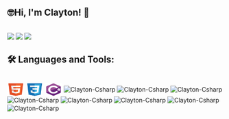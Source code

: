 ## 🤓Hi, I'm Clayton! 🚀
<div style="display: inline_block"><br>
  <a href="https://instagram.com/clayton.oly" target="_blank"><img src="https://img.shields.io/badge/-Instagram-%23E4405F?style=for-the-badge&logo=instagram&logoColor=white" target="_blank"></a>
  <a href = "mailto:clayton.will08@gmail.com"><img src="https://img.shields.io/badge/-Gmail-%23333?style=for-the-badge&logo=gmail&logoColor=white" target="_blank"></a>
  <a href="https://www.linkedin.com/in/clayton-oly" target="_blank"><img src="https://img.shields.io/badge/-LinkedIn-%230077B5?style=for-the-badge&logo=linkedin&logoColor=white" target="_blank"></a> 
</div>


## 🛠 Languages and Tools:
<div style="display: inline_block"><br>
  <img align="center" alt="Clayton-HTML" height="30" width="40" src="https://raw.githubusercontent.com/devicons/devicon/master/icons/html5/html5-original.svg">
  <img align="center" alt="Clayton-CSS" height="30" width="40" src="https://raw.githubusercontent.com/devicons/devicon/master/icons/css3/css3-original.svg">
    <img align="center" alt="Clayton-Csharp" height="30" width="40" src="https://raw.githubusercontent.com/devicons/devicon/master/icons/csharp/csharp-original.svg">
   <img align="center" alt="Clayton-Csharp" height="30" width="40" src="https://cdn.jsdelivr.net/gh/devicons/devicon/icons/visualstudio/visualstudio-plain.svg">
   <img align="center" alt="Clayton-Csharp" height="30" width="40" src="https://cdn.jsdelivr.net/gh/devicons/devicon/icons/dot-net/dot-net-plain-wordmark.svg">
  <img align="center" alt="Clayton-Csharp" height="30" width="40" src="https://cdn.jsdelivr.net/gh/devicons/devicon/icons/react/react-original.svg">
  <img align="center" alt="Clayton-Csharp" height="30" width="40" src="https://cdn.jsdelivr.net/gh/devicons/devicon/icons/java/java-original.svg">
  <img align="center" alt="Clayton-Csharp" height="30" width="40" src="https://cdn.jsdelivr.net/gh/devicons/devicon/icons/mysql/mysql-original.svg">
  <img align="center" alt="Clayton-Csharp" height="30" width="40" src="https://cdn.jsdelivr.net/gh/devicons/devicon/icons/bootstrap/bootstrap-original.svg">
  <img align="center" alt="Clayton-Csharp" height="30" width="40" src="https://cdn.jsdelivr.net/gh/devicons/devicon/icons/nodejs/nodejs-original.svg">
  <img align="center" alt="Clayton-Csharp" height="30" width="40" src="https://cdn.jsdelivr.net/gh/devicons/devicon/icons/spring/spring-original.svg">
 
 </div>
 

